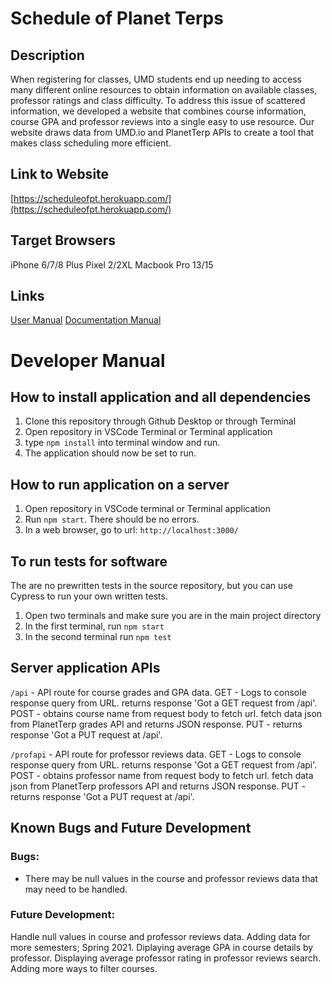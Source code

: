 # Schedule of Planet Terps

## Description
When registering for classes, UMD students end up needing to access many different online resources to obtain information on available classes, professor ratings and class difficulty. To address this issue of scattered information, we developed a website that combines course  information, course GPA and professor reviews into a single easy to use resource. Our website draws data from UMD.io and PlanetTerp APIs to create a  tool that makes class scheduling more efficient.

## Link to Website
[https://scheduleofpt.herokuapp.com/](https://scheduleofpt.herokuapp.com/)

## Target Browsers
iPhone 6/7/8 Plus
Pixel 2/2XL
Macbook Pro 13/15

## Links
[User Manual](https://scheduleofpt.herokuapp.com/documentation.html)
[Documentation Manual]()



# Developer Manual
## How to install application and all dependencies
1. Clone this repository through Github Desktop or through Terminal
2. Open repository in VSCode Terminal or Terminal application
3. type ```npm install``` into terminal window and run.
4. The application should now be set to run.

## How to run application on a server
1. Open repository in VSCode terminal or Terminal application
2. Run ```npm start```. There should be no errors.
3. In a web browser, go to url: ```http://localhost:3000/```

## To run tests for software
The are no prewritten tests in the source repository, but you can use Cypress to run your own written tests.
1. Open two terminals and make sure you are in the main project directory
2. In the first terminal, run ```npm start```
3. In the second terminal run ```npm test```

## Server application APIs
```/api``` - API route for course grades and GPA data.
GET - Logs to console response query from URL. returns response 'Got a GET request from /api'.
POST - obtains course name from request body to fetch url. fetch data json from PlanetTerp grades API and returns JSON response. 
PUT - returns response 'Got a PUT request at /api'.

```/profapi``` - API route for professor reviews data.
GET - Logs to console response query from URL. returns response 'Got a GET request from /api'.
POST - obtains professor name from request body to fetch url. fetch data json from PlanetTerp professors API and returns JSON response. 
PUT - returns response 'Got a PUT request at /api'.

## Known Bugs and Future Development
### Bugs:
- There may be null values in the course and professor reviews data that may need to be handled. 


### Future Development: 
Handle null values in course and professor reviews data.
Adding data for more semesters; Spring 2021.
Diplaying average GPA in course details by professor.
Displaying average professor rating in professor reviews search.
Adding more ways to filter courses.




